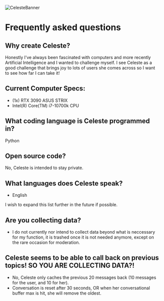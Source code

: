 ![CelesteBanner](https://user-images.githubusercontent.com/130422935/231054549-b659b439-7aa5-45e8-8082-a6c8e142790c.png)
# Frequently asked questions
## Why create Celeste?
Honestly I've always been fascinated with computers and more recently Artificial Intelligence and I wanted to challenge myself.
I see Celeste as a good challenge that brings joy to lots of users she comes across so I want to see how far I can take it!

## Current Computer Specs:
* (1x) RTX 3090 ASUS STRIX
* Intel(R) Core(TM) i7-10700k CPU

## What coding language is Celeste programmed in?
Python

## Open source code?
No, Celeste is intended to stay private.

## What languages does Celeste speak?
* English

I wish to expand this list further in the future if possible.

## Are you collecting data?
* I do not currently nor intend to collect data beyond what is neccessary for my function, it is trashed once it is not needed anymore, except on the rare occasion for moderation.

## Celeste seems to be able to call back on previous topics! SO YOU ARE COLLECTING DATA?!
* No, Celeste only caches the previous 20 messages back (10 messages for the user, and 10 for her).
* Conversation is reset after 30 seconds, OR when her conversational buffer max is hit, she will remove the oldest.
